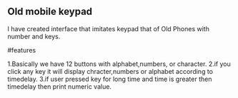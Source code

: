 ## Old mobile keypad
I have created interface that imitates keypad that of Old Phones with number and
keys.

#features

1.Basically we have 12 buttons with alphabet,numbers, or character.
2.if you click any key it will display chracter,numbers or alphabet according to timedelay.
3.if user pressed key for long time and time is greater then timedelay then print numeric value.







